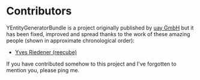 Contributors
============

YEntityGeneratorBundle is a project originally published by [uay GmbH](https://wwww.uay.ch) but it has been fixed, improved and spread thanks to the work of these amazing people (shown in approximate chronological order):

  * [Yves Riedener (reecube)](https://github.com/reecube)

If you have contributed somehow to this project and I've forgotten to mention you, please ping me.
